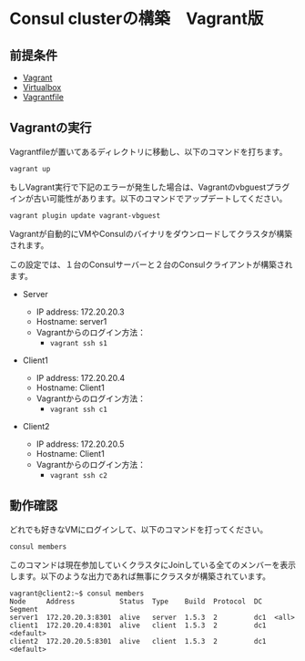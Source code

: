# Consul clusterの構築　Vagrant版

## 前提条件

* [Vagrant](https://www.vagrantup.com/downloads.html)
* [Virtualbox](https://www.virtualbox.org/wiki/Downloads)
* [Vagrantfile](Vagrantfile)

## Vagrantの実行

Vagrantfileが置いてあるディレクトリに移動し、以下のコマンドを打ちます。
```shell
vagrant up
```

もしVagrant実行で下記のエラーが発生した場合は、Vagrantのvbguestプラグインが古い可能性があります。以下のコマンドでアップデートしてください。

```shell
vagrant plugin update vagrant-vbguest
```

Vagrantが自動的にVMやConsulのバイナリをダウンロードしてクラスタが構築されます。

この設定では、１台のConsulサーバーと２台のConsulクライアントが構築されます。

* Server
  - IP address: 172.20.20.3
  - Hostname: server1
  - Vagrantからのログイン方法：
    - `vagrant ssh s1`

* Client1
  - IP address: 172.20.20.4
  - Hostname: Client1
  - Vagrantからのログイン方法：
    - `vagrant ssh c1`

* Client2
  - IP address: 172.20.20.5
  - Hostname: Client1
  - Vagrantからのログイン方法：
    - `vagrant ssh c2`

## 動作確認

どれでも好きなVMにログインして、以下のコマンドを打ってください。

```shell
consul members
```

このコマンドは現在参加していくクラスタにJoinしている全てのメンバーを表示します。以下のような出力であれば無事にクラスタが構築されています。

```console
vagrant@client2:~$ consul members
Node     Address           Status  Type    Build  Protocol  DC   Segment
server1  172.20.20.3:8301  alive   server  1.5.3  2         dc1  <all>
client1  172.20.20.4:8301  alive   client  1.5.3  2         dc1  <default>
client2  172.20.20.5:8301  alive   client  1.5.3  2         dc1  <default>
```
